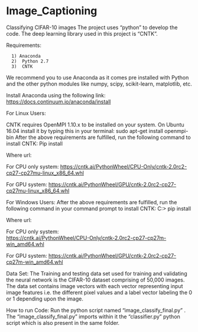 # Image_Captioning
Classifying CIFAR-10 images 
The project uses “python” to develop the code. The deep learning library used in this project is “CNTK”. 

Requirements:

      1) Anaconda
      2)  Python 2.7
      3)  CNTK

We recommend you to  use Anaconda as it comes pre installed with Python and the other python modules like numpy, scipy, scikit-learn, matplotlib, etc.

Install Anaconda using the following link: https://docs.continuum.io/anaconda/install


For Linux Users:

CNTK requires OpenMPI 1.10.x to be installed on your system. On Ubuntu 16.04 install it by typing this in your terminal:
	sudo apt-get install openmpi-bin
After the above requirements are fulfilled, run the following command to install CNTK:
	Pip install <url>

Where url: 

For CPU only system:  https://cntk.ai/PythonWheel/CPU-Only/cntk-2.0rc2-cp27-cp27mu-linux_x86_64.whl

For GPU system:
https://cntk.ai/PythonWheel/GPU/cntk-2.0rc2-cp27-cp27mu-linux_x86_64.whl



For Windows Users:
After the above requirements are fulfilled, run the following command in your command prompt to install CNTK:
	C:\> pip install <url>


Where url: 

For CPU only system:  
https://cntk.ai/PythonWheel/CPU-Only/cntk-2.0rc2-cp27-cp27m-win_amd64.whl

For GPU system:
https://cntk.ai/PythonWheel/GPU/cntk-2.0rc2-cp27-cp27m-win_amd64.whl


Data Set:
The Training and testing data set used for training and validating the neural network is the CIFAR-10 dataset comprising of 50,000 images.
The data set contains image vectors with each vector representing input image features i.e. the different pixel values and a label vector labeling the 0 or 1 depending upon the image.

How to run Code:
Run the python script named “image_classify_final.py” .
The “image_classify_final.py” imports within it the “classifier.py” python script which is also present in the same folder.
